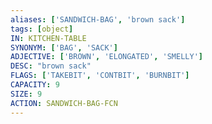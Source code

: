 ```yaml
---
aliases: ['SANDWICH-BAG', 'brown sack']
tags: [object]
IN: KITCHEN-TABLE
SYNONYM: ['BAG', 'SACK']
ADJECTIVE: ['BROWN', 'ELONGATED', 'SMELLY']
DESC: "brown sack"
FLAGS: ['TAKEBIT', 'CONTBIT', 'BURNBIT']
CAPACITY: 9
SIZE: 9
ACTION: SANDWICH-BAG-FCN
---
```


